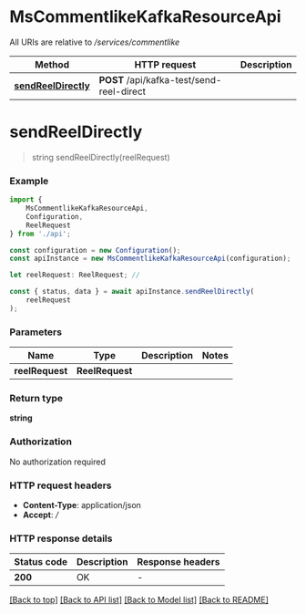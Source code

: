 # MsCommentlikeKafkaResourceApi

All URIs are relative to */services/commentlike*

|Method | HTTP request | Description|
|------------- | ------------- | -------------|
|[**sendReelDirectly**](#sendreeldirectly) | **POST** /api/kafka-test/send-reel-direct | |

# **sendReelDirectly**
> string sendReelDirectly(reelRequest)


### Example

```typescript
import {
    MsCommentlikeKafkaResourceApi,
    Configuration,
    ReelRequest
} from './api';

const configuration = new Configuration();
const apiInstance = new MsCommentlikeKafkaResourceApi(configuration);

let reelRequest: ReelRequest; //

const { status, data } = await apiInstance.sendReelDirectly(
    reelRequest
);
```

### Parameters

|Name | Type | Description  | Notes|
|------------- | ------------- | ------------- | -------------|
| **reelRequest** | **ReelRequest**|  | |


### Return type

**string**

### Authorization

No authorization required

### HTTP request headers

 - **Content-Type**: application/json
 - **Accept**: */*


### HTTP response details
| Status code | Description | Response headers |
|-------------|-------------|------------------|
|**200** | OK |  -  |

[[Back to top]](#) [[Back to API list]](../README.md#documentation-for-api-endpoints) [[Back to Model list]](../README.md#documentation-for-models) [[Back to README]](../README.md)

